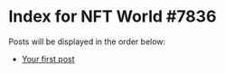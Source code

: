 # Index for NFT World #7836
Posts will be displayed in the order below:

- [Your first post](./001-first.md)

